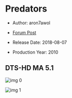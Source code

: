 # Predators

* Author: aron7awol

* [Forum Post](https://www.avsforum.com/threads/bass-eq-for-filtered-movies.2995212/post-57460324)

* Release Date: 2018-08-07
* Production Year: 2010

## DTS-HD MA 5.1

![img 0](https://i.imgur.com/GfNulsh.jpg)

![img 1](https://i.imgur.com/2o8d1j9.jpg)

